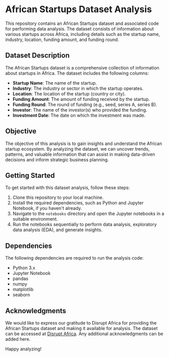# African Startups Dataset Analysis

This repository contains an African Startups dataset and associated code for performing data analysis. The dataset consists of information about various startups across Africa, including details such as the startup name, industry, location, funding amount, and funding round.

## Dataset Description

The African Startups dataset is a comprehensive collection of information about startups in Africa. The dataset includes the following columns:

- **Startup Name**: The name of the startup.
- **Industry**: The industry or sector in which the startup operates.
- **Location**: The location of the startup (country or city).
- **Funding Amount**: The amount of funding received by the startup.
- **Funding Round**: The round of funding (e.g., seed, series A, series B).
- **Investor**: The name of the investor(s) who provided the funding.
- **Investment Date**: The date on which the investment was made.

## Objective

The objective of this analysis is to gain insights and understand the African startup ecosystem. By analyzing the dataset, we can uncover trends, patterns, and valuable information that can assist in making data-driven decisions and inform strategic business planning.


## Getting Started

To get started with this dataset analysis, follow these steps:

1. Clone this repository to your local machine.
2. Install the required dependencies, such as Python and Jupyter Notebook, if you haven't already.
3. Navigate to the `notebooks` directory and open the Jupyter notebooks in a suitable environment.
4. Run the notebooks sequentially to perform data analysis, exploratory data analysis (EDA), and generate insights.

## Dependencies

The following dependencies are required to run the analysis code:

- Python 3.x
- Jupyter Notebook
- pandas
- numpy
- matplotlib
- seaborn

## Acknowledgments

We would like to express our gratitude to Disrupt Africa for providing the African Startups dataset and making it available for analysis. The dataset can be accessed at [Disrupt Africa](https://disrupt-africa.com/startups-data/). Any additional acknowledgments can be added here.

Happy analyzing!


